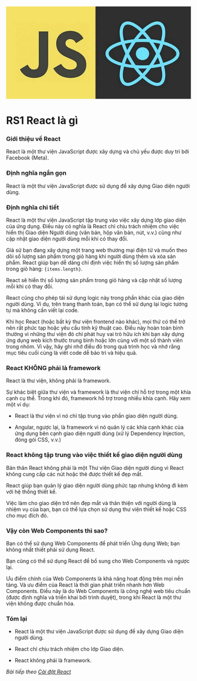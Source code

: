 ![Create-HTML-1](images/reactjs.webp)

# RS1 React là gì

### Giới thiệu về React

React là một thư viện JavaScript được xây dựng và chủ yếu được duy trì bởi Facebook (Meta).

### Định nghĩa ngắn gọn

React là một thư viện JavaScript được sử dụng để xây dựng Giao diện người dùng.

### Định nghĩa chi tiết 

React là một thư viện JavaScript tập trung vào việc xây dựng lớp giao diện của ứng dụng. Điều này có nghĩa là React chỉ chịu trách nhiệm cho việc hiển thị Giao diện Người dùng (văn bản, hộp văn bản, nút, v.v.) cũng như cập nhật giao diện người dùng mỗi khi có thay đổi.

Giả sử bạn đang xây dựng một trang web thương mại điện tử và muốn theo dõi số lượng sản phẩm trong giỏ hàng khi người dùng thêm và xóa sản phẩm. React giúp bạn dễ dàng chỉ định việc hiển thị số lượng sản phẩm trong giỏ hàng: `{items.length}`.

React sẽ hiển thị số lượng sản phẩm trong giỏ hàng và cập nhật số lượng mỗi khi có thay đổi.

React cũng cho phép tái sử dụng logic này trong phần khác của giao diện người dùng. Ví dụ, trên trang thanh toán, bạn có thể sử dụng lại logic tương tự mà không cần viết lại code.

Khi học React (hoặc bất kỳ thư viện frontend nào khác), mọi thứ có thể trở nên rất phức tạp hoặc yêu cầu tính kỹ thuật cao. Điều này hoàn toàn bình thường vì những thư viện đó chỉ phát huy vai trò hữu ích khi bạn xây dựng ứng dụng web kích thước trung bình hoặc lớn cùng với một số thành viên trong nhóm. Vì vậy, hãy ghi nhớ điều đó trong quá trình học và nhớ rằng mục tiêu cuối cùng là viết code dễ bảo trì và hiệu quả.

### React KHÔNG phải là framework

React là thư viện, không phải là framework.

Sự khác biệt giữa thư viện và framework là thư viện chỉ hỗ trợ trong một khía cạnh cụ thể. Trong khi đó, framework hỗ trợ trong nhiều khía cạnh. Hãy xem một ví dụ:

- React là thư viện vì nó chỉ tập trung vào phần giao diện người dùng.

- Angular, ngược lại, là framework vì nó quản lý các khía cạnh khác của ứng dụng bên cạnh giao diện người dùng (xử lý Dependency Injection, đóng gói CSS, v.v.)

### React không tập trung vào việc thiết kế giao diện người dùng 

Bản thân React không phải là một Thư viện Giao diện người dùng vì React không cung cấp các nút hoặc thẻ được thiết kế đẹp mắt.

React giúp bạn quản lý giao diện người dùng phức tạp nhưng không đi kèm với hệ thống thiết kế.

Việc làm cho giao diện trở nên đẹp mắt và thân thiện với người dùng là nhiệm vụ của bạn, bạn có thể lựa chọn sử dụng thư viện thiết kế hoặc CSS cho mục đích đó.

### Vậy còn Web Components thì sao?
Bạn có thể sử dụng Web Components để phát triển Ứng dụng Web; bạn không nhất thiết phải sử dụng React.

Bạn cũng có thể sử dụng React để bổ sung cho Web Components và ngược lại.

Ưu điểm chính của Web Components là khả năng hoạt động trên mọi nền tảng. Và ưu điểm của React là thời gian phát triển nhanh hơn Web Components. Điều này là do Web Components là công nghệ web tiêu chuẩn (được định nghĩa và triển khai bởi trình duyệt), trong khi React là một thư viện không được chuẩn hóa.

### Tóm lại

- React là một thư viện JavaScript được sử dụng để xây dựng Giao diện người dùng.

- React chỉ chịu trách nhiệm cho lớp Giao diện.

- React không phải là framework.


*Bài tiếp theo [Cài đặt React](/lesson/session/session_02_react_setup.md)*
